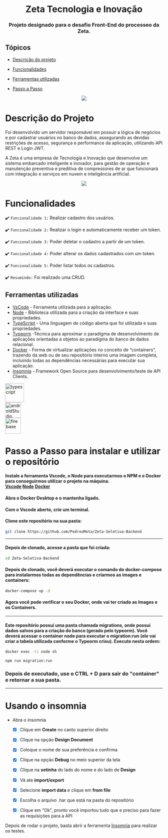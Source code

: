 <h1 align="center"> Zeta Tecnologia e Inovação </h1>
<h3 align="center"> Projeto designado para o desafio Front-End do processeo da Zeta. </h3>

## Tópicos 

- [Descrição do projeto](#descrição-do-projeto)

- [Funcionalidades](#funcionalidades)

- [Ferramentas utilizadas](#ferramentas-utilizadas)

- [Passo a Passo](#passo-a-passo-para-instalar-e-utilizar-o-repositório)


<p align="center">
<img src="http://img.shields.io/static/v1?label=STATUS&message=PROJETO%20FINALIZADO&color=GREEN&style=for-the-badge"/>
</p>

# Descrição do Projeto
Foi desenvolvido um servidor responsável em possuir a lógica de negócios e por cadastrar usuários no banco de dados, assegurando as devidas restrições de acesso, segurança e performance da aplicação, utilizando API REST e Login JWT.

A Zeta é uma empresa de Tecnologia e Inovação que desenvolve um sistema embarcado inteligente e inovador, para gestão de operação e manutenção preventiva e preditiva de compressores de ar que funcionará com integração e serviços em nuvem e inteligência artificial.
<p align="center">
<img src="https://user-images.githubusercontent.com/83295376/221979524-fa4ca3a5-069b-4fc2-89d9-698d9c04a015.png"/>
</p>


# Funcionalidades

:heavy_check_mark: `Funcionalidade 1:` Realizar cadastro dos usuários.

:heavy_check_mark: `Funcionalidade 2:` Realizar o login e automaticamente receber um token.

:heavy_check_mark: `Funcionalidade 3:` Poder deletar o cadastro a partir de um token.

:heavy_check_mark: `Funcionalidade 4:` Poder alterar os dados cadastrados com um token.

:heavy_check_mark: `Funcionalidade 5:` Poder listar todos os cadastros.

:heavy_check_mark: `Resumindo:` Foi realizado uma CRUD.

###

## Ferramentas utilizadas

- [VsCode](https://code.visualstudio.com/) - Ferramenta utilizada para a aplicação.
- [Node](https://pt-br.reactjs.org/) - Biblioteca utilizada para a criação da interface e suas propriedades.
- [TypeScript](https://www.typescriptlang.org/) - Uma linguagem de código aberta que foi utilizada e suas propriedades.
- [Typeorm](https://typeorm.io/) -Técnica para aproximar o paradigma de desenvolvimento de aplicações orientadas a objetos ao paradigma do banco de dados relacional.
- [Docker](https://www.docker.com/) -  Forma de virtualizar aplicações no conceito de “containers”, trazendo da web ou de seu repositório interno uma imagem completa, incluindo todas as dependências necessárias para executar sua aplicação.
- [Insomnia](https://insomnia.rest/download) - Framework Open Source para desenvolvimento/teste de API Clients.

<a href="https://www.java.com" target="_blank"><img src="https://cdn.jsdelivr.net/gh/devicons/devicon/icons/nodejs/nodejs-original-wordmark.svg" alt="typescript" width="60" height="60"/> </a> <br>
<a href="https://developer.android.com/studio" target="_blank"> <img src="https://cdn.jsdelivr.net/gh/devicons/devicon/icons/typescript/typescript-original.svg" alt="androidStudio" width="50" height="50"/></a> <br>
<a  target="_blank"><img src="https://cdn.jsdelivr.net/gh/devicons/devicon/icons/docker/docker-original.svg" alt="firebase" width="50" height="50"/> </a>

###

# Passo a Passo para instalar e utilizar o repositório

#### **Instale a ferramenta Vscode, o Node para executarmos o NPM e o Docker para conseguirmos utilizar o projeto na máquina.**  <br>**<a target="_blank" href="https://code.visualstudio.com/">Vscode</a>**  **<a target="_blank" href="https://opensource.com/article/20/1/react-javascript-frameworks">Node</a>** **<a target="_blank" href="https://www.docker.com/">Docker</a>**

#### Abra o Docker Desktop e o mantenha ligado.
#### Com o Vscode aberto, crie um terminal.

#### Clone este repositório na sua pasta:

```sh
git clone https://github.com/PedrooMota/Zeta-Seletiva-Backend
```
<hr>

#### Depois de clonado, acesse a pasta que foi criada:

```sh
cd Zeta-Seletiva-Backend
```

#### Depois de clonado, você deverá executar o comando do **docker-compose** para instalarmos todas as dependências e criarmos as images e containers:

```sh
docker-compose up -d
```
#### Agora você pode verificar o seu Docker, onde vai ter criado as Images e os Containers.
<hr>

#### Este repositório possui uma pasta chamada **migrations**, onde possui dados salvos para a criação do banco (gerado pelo **typeorm**). Você deverá acessar o container **node** para executar o **migration:run** (ele vai criar a tabela utilizada conforme o Typeorm criou). Execute nesta ordem:

```sh
docker exec -ti node sh
```
```sh
npm run migration:run
```
### Depois de executado, use o <b>CTRL + D</b> para sair do "container" e retornar a sua pasta.
<hr>

# Usando o insomnia

- Abra o insomnia
  - [x] Clique em **Create** no canto superior direito
  - [x] Clique na opção **Design Document**
  - [x] Coloque o nome de sua preferência e confirma
  - [x] Clique na opção **Debug** no meio superior da tela
  - [x] Clique na **setinha** do lado do nome e do lado de **Design**
  - [x] Vá ate **import/export**
  - [x] Selecione **import data** e clique em **from file**
  - [x] Escolha o arquivo .har que está na pasta do repositório
  - [x] Clique em "Ok", pronto você importou tudo que e preciso para fazer as requisições para a API



Depois de rodar o projeto, basta abrir a ferramenta <a href="">Insomnia</a> para realizar os testes.


